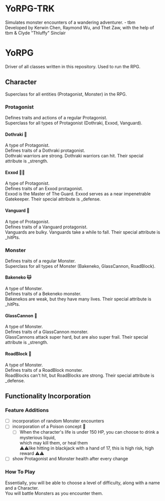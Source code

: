 # YoRPG-TRK
Simulates monster encounters of a wandering adventurer. - tbm <br>
Developed by Kerwin Chen, Raymond Wu, and Thet Zaw, with the help of tbm & Clyde "Thluffy" Sinclair

# YoRPG

Driver of all classes written in this repository. Used to run the RPG. <br>

## Character
Superclass for all entities (Protagonist, Monster) in the RPG.

### Protagonist
Defines traits and actions of a regular Protagonist. <br>
Superclass for all types of Protagonist (Dothraki, Exxod, Vanguard).

#### Dothraki :monkey:
A type of Protagonist. <br>
Defines traits of a Dothraki protagonist. <br>
Dothraki warriors are strong. Dothraki warriors can hit. Their special attribute is &#95;strength.

#### Exxod :guardsman:
A type of Protagonist. <br>
Defines traits of an Exxod protagonist. <br>
Exxod is the Master of The Guard. Exxod serves as a near impenetrable Gatekeeper. Their special attribute is &#95;defense.

#### Vanguard :muscle:
A type of Protagonist. <br>
Defines traits of a Vanguard protagonist. <br>
Vanguards are bulky. Vanguards take a while to fall. Their special attribute is &#95;hitPts.


### Monster
Defines traits of a regular Monster. <br>
Superclass for all types of Monster (Bakeneko, GlassCannon, RoadBlock).

#### Bakeneko :cat:
A type of Monster. <br>
Defines traits of a Bekeneko monster. <br>
Bakenekos are weak, but they have many lives. Their special attribute is &#95;hitPts.

#### GlassCannon :tada:
A type of Monster. <br>
Defines traits of a GlassCannon monster. <br>
GlassCannons attack super hard, but are also super frail. Their special attribute is &#95;strength.

#### RoadBlock :construction:
A type of Monster. <br>
Defines traits of a RoadBlock monster. <br>
RoadBlocks can't hit, but RoadBlocks are strong. Their special attribute is &#95;defense.

## Functionality Incorporation
### Feature Additions
- [ ] incorporation of random Monster encounters
- [ ] incorporation of a Poison concept :wine_glass:
	- [ ] When the character's life is under 150 HP, you can choose to drink a mysterious liquid, <br>
		which may kill them, or heal them <br>
		:warning::warning:like hitting in blackjack with a hand of 17, this is high risk, high reward :warning::warning:
- [ ] show Protagonist and Monster health after every change
### How To Play
Essentially, you will be able to choose a level of difficulty, along with a name and a Character. <br>
You will battle Monsters as you encounter them.
